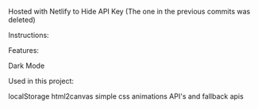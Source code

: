 Hosted with Netlify to Hide API Key (The one in the previous commits was deleted)

Instructions: 




Features: 

Dark Mode  


Used in this project: 

localStorage
html2canvas
simple css animations
API's and fallback apis 


